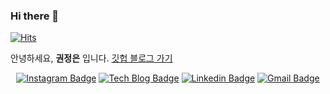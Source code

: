 ### Hi there 👋 
[![Hits](https://hits.seeyoufarm.com/api/count/incr/badge.svg?url=https%3A%2F%2Fgithub.com%2FJungeunKwon)](https://hits.seeyoufarm.com)

안녕하세요, **권정은** 입니다.
[깃헙 블로그 가기](https://jungeunkwon.github.io/)
<div align=center>

 [![Instagram Badge](https://img.shields.io/badge/-Instagram-pink?style=flat-square&logo=Instagram&logoColor=white&link=https://www.instagram.com/jjeun_2/)](https://www.instagram.com/jjeun_2/)
 [![Tech Blog Badge](http://img.shields.io/badge/-Tech%20blog-black?style=flat-square&logo=github&link=https://jungeunkwon.github.io/)](https://jungeunkwon.github.io/)
 [![Linkedin Badge](https://img.shields.io/badge/-LinkedIn-blue?style=flat-square&logo=Linkedin&logoColor=white&link=https://www.linkedin.com/in/%EC%A0%95%EC%9D%80-%EA%B6%8C-293267171/)](https://www.linkedin.com/in/%EC%A0%95%EC%9D%80-%EA%B6%8C-293267171/)
  [![Gmail Badge](https://img.shields.io/badge/Gmail-d14836?style=flat-square&logo=Gmail&logoColor=white&link=mailto:wjdwjd95@gmail.com)](mailto:wjdwjd95@gmail.com)

  </div>
<!--
**JungeunKwon/JungeunKwon** is a ✨ _special_ ✨ repository because its `README.md` (this file) appears on your GitHub profile.

Here are some ideas to get you started:

- 🔭 I’m currently working on ...
- 🌱 I’m currently learning ...
- 👯 I’m looking to collaborate on ...
- 🤔 I’m looking for help with ...
- 💬 Ask me about ...
- 📫 How to reach me: ...
- 😄 Pronouns: ...
- ⚡ Fun fact: ...
-->
